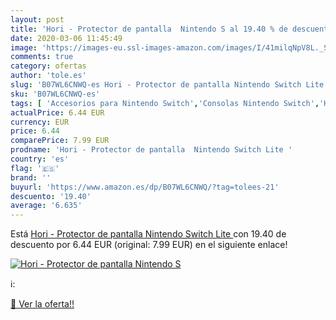 ```yaml
---
layout: post
title: 'Hori - Protector de pantalla  Nintendo S al 19.40 % de descuento'
date: 2020-03-06 11:45:49
image: 'https://images-eu.ssl-images-amazon.com/images/I/41milqNpV8L._SL400_.jpg'
comments: true
category: ofertas
author: 'tole.es'
slug: 'B07WL6CNWQ-es Hori - Protector de pantalla Nintendo Switch Lite'
sku: 'B07WL6CNWQ-es'
tags: [ 'Accesorios para Nintendo Switch','Consolas Nintendo Switch','Hardware y juegos para Nintendo Switch','Juegos para Nintendo Switch','Mandos para Nintendo Switch','Videojuegos','nintendo', ]
actualPrice: 6.44 EUR
currency: EUR
price: 6.44
comparePrice: 7.99 EUR
prodname: 'Hori - Protector de pantalla  Nintendo Switch Lite '
country: 'es'
flag: '🇪🇸'
brand: ''
buyurl: 'https://www.amazon.es/dp/B07WL6CNWQ/?tag=tolees-21'
descuento: '19.40'
average: '6.635'
---
```


Está [Hori - Protector de pantalla  Nintendo Switch Lite ](https://www.amazon.es/dp/B07WL6CNWQ/?tag=tolees-21) con 19.40 de descuento por 6.44 EUR (original: 7.99 EUR) en el siguiente enlace!

[![Hori - Protector de pantalla  Nintendo S](https://images-eu.ssl-images-amazon.com/images/I/41milqNpV8L._SL400_.jpg)](https://www.amazon.es/dp/B07WL6CNWQ/?tag=tolees-21)

ℹ️:


[🛒 Ver la oferta!!](https://www.amazon.es/dp/B07WL6CNWQ/?tag=tolees-21)
